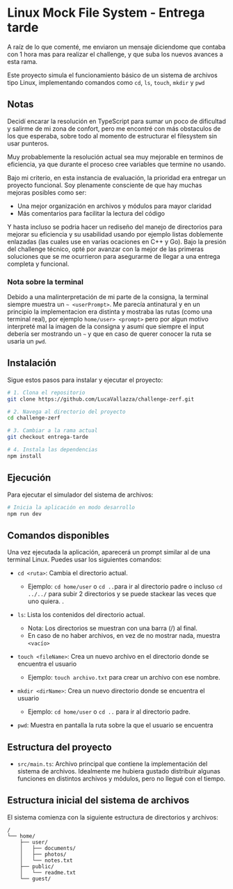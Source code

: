 # Linux Mock File System - Entrega tarde

A raíz de lo que comenté, me enviaron un mensaje diciendome que contaba con 1 hora mas para realizar el challenge, y que suba los nuevos avances a esta rama.

Este proyecto simula el funcionamiento básico de un sistema de archivos tipo Linux, implementando comandos como `cd`, `ls`, `touch`, `mkdir` y `pwd` 

## Notas

Decidí encarar la resolución en TypeScript para sumar un poco de dificultad y salirme de mi zona de confort, pero me encontré con más obstaculos de los que esperaba, sobre todo al momento de estructurar el filesystem sin usar punteros.

Muy probablemente la resolución actual sea muy mejorable en terminos de eficiencia, ya que durante el proceso cree variables que termine no usando. 

Bajo mi criterio, en esta instancia de evaluación, la prioridad era entregar un proyecto funcional. Soy plenamente consciente de que hay muchas mejoras posibles como ser: 
- Una mejor organización en archivos y módulos para mayor claridad
- Más comentarios para facilitar la lectura del código

Y hasta incluso se podria hacer un rediseño del manejo de directorios para mejorar su eficiencia y su usabilidad usando por ejemplo listas doblemente enlazadas (las cuales use en varias ocaciones en C++ y Go). Bajo la presión del challenge técnico, opté por avanzar con la mejor de las primeras soluciones que se me ocurrieron para asegurarme de llegar a una entrega completa y funcional.

### Nota sobre la terminal
Debido a una malinterpretación de mi parte de la consigna, la terminal siempre muestra un `~ <userPrompt>`. Me parecía antinatural y en un principio la implementacion era distinta y mostraba las rutas (como una terminal real), por ejemplo `home/user> <prompt>` pero por algun motivo interpreté mal la imagen de la consigna y asumí que siempre el input debería ser mostrando un `~` y que en caso de querer conocer la ruta se usaria un `pwd`.


## Instalación

Sigue estos pasos para instalar y ejecutar el proyecto:

```bash
# 1. Clona el repositorio
git clone https://github.com/LucaVallazza/challenge-zerf.git

# 2. Navega al directorio del proyecto
cd challenge-zerf

# 3. Cambiar a la rama actual
git checkout entrega-tarde

# 4. Instala las dependencias
npm install
```

## Ejecución

Para ejecutar el simulador del sistema de archivos:

```bash
# Inicia la aplicación en modo desarrollo
npm run dev
```

## Comandos disponibles

Una vez ejecutada la aplicación, aparecerá un prompt similar al de una terminal Linux. Puedes usar los siguientes comandos:

- `cd <ruta>`: Cambia el directorio actual.
  - Ejemplo: `cd home/user` o `cd ..`para ir al directorio padre o incluso `cd ../../` para subir 2 directorios y se puede stackear las veces que uno quiera. .
  
- `ls`: Lista los contenidos del directorio actual.
  - Nota: Los directorios se muestran con una barra (/) al final.
  - En caso de no haber archivos, en vez de no mostrar nada, muestra `<vacío>`

- `touch <fileName>`: Crea un nuevo archivo en el directorio donde se encuentra el usuario
  - Ejemplo: `touch archivo.txt` para crear un archivo con ese nombre.

- `mkdir <dirName>`: Crea un nuevo directorio donde se encuentra el usuario
  - Ejemplo: `cd home/user` o `cd ..` para ir al directorio padre.

- `pwd`: Muestra en pantalla la ruta sobre la que el usuario se encuentra



## Estructura del proyecto

- `src/main.ts`: Archivo principal que contiene la implementación del sistema de archivos. Idealmente me hubiera gustado distribuir algunas funciones en distintos archivos y módulos, pero no llegué con el tiempo.

## Estructura inicial del sistema de archivos

El sistema comienza con la siguiente estructura de directorios y archivos:

```
/
└── home/
    ├── user/
    │   ├── documents/
    │   ├── photos/
    │   └── notes.txt
    ├── public/
    │   └── readme.txt
    └── guest/
```

